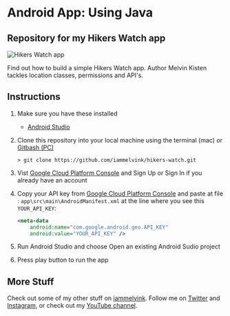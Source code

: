 # Android App: Using Java

## Repository for my Hikers Watch app

![Hikers Watch app](hikers-watch.gif "Hikers Watch app")

Find out how to build a simple Hikers Watch app. Author Melvin Kisten tackles location classes, permissions and API's. 

## Instructions
1. Make sure you have these installed
	- [Android Studio](https://developer.android.com/studio#downloads "Android Studio")

2. Clone this repository into your local machine using the terminal (mac) or [Gitbash (PC)](https://git-scm.com/download/win "Gitbash (PC)")
	
	`> git clone https://github.com/iammelvink/hikers-watch.git`
3. Vist [Google Cloud Platform Console](https://cloud.google.com/console/google/maps-apis/overview "Google Cloud Platform Console") and Sign Up or Sign In if you already have an account 

4. Copy your API key from [Google Cloud Platform Console](https://cloud.google.com/console/google/maps-apis/overview "Google Cloud Platform Console") and paste at file : 
	`app\src\main\AndroidManifest.xml` at the line where you see this `YOUR_API_KEY`:

	```xml
	<meta-data
        android:name="com.google.android.geo.API_KEY"
        android:value="YOUR_API_KEY" />
	```
5. Run Android Studio and choose Open an existing Android Sudio project
6. Press play button to run the app

## More Stuff
Check out some of my other stuff on [iammelvink](https://iammelvink.github.io/ "iammelvink Portfolio Website"). Follow me on [Twitter](https://twitter.com/iammelvink "iammelvink") and [Instagram](https://www.instagram.com/iammelvink "iammelvink"), or check out my [YouTube channel](https://www.youtube.com/channel/UCwMGEkyU2QOqEEKJ1E5pe7w "WiiLearnTech YouTube").
